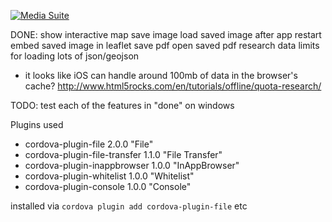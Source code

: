 [![Media Suite](http://mediasuite.co.nz/ms-badge.png)](http://mediasuite.co.nz)

DONE:
show interactive map
save image
load saved image after app restart
embed saved image in leaflet
save pdf
open saved pdf
research data limits for loading lots of json/geojson
- it looks like iOS can handle around 100mb of data in the browser's cache? http://www.html5rocks.com/en/tutorials/offline/quota-research/

TODO:
test each of the features in "done" on windows


Plugins used

- cordova-plugin-file 2.0.0 "File"
- cordova-plugin-file-transfer 1.1.0 "File Transfer"
- cordova-plugin-inappbrowser 1.0.0 "InAppBrowser"
- cordova-plugin-whitelist 1.0.0 "Whitelist"
- cordova-plugin-console 1.0.0 "Console"

installed via `cordova plugin add cordova-plugin-file` etc
